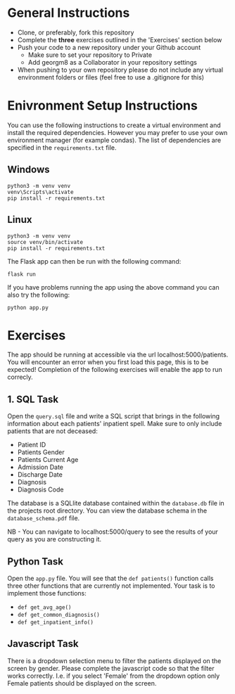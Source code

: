 # General Instructions

- Clone, or preferably, fork this repository
- Complete the **three** exercises outlined in the 'Exercises' section below
- Push your code to a new repository under your Github account
  - Make sure to set your repository to Private
  - Add georgm8 as a Collaborator in your repository settings
- When pushing to your own repository please do not include any virtual environment folders or files (feel free to use a .gitignore for this)

# Enivronment Setup Instructions

You can use the following instructions to create a virtual environment and install the required dependencies. However you may prefer to use your own environment manager (for example condas). The list of dependencies are specified in the `requirements.txt` file.

## Windows
```console
python3 -m venv venv
venv\Scripts\activate
pip install -r requirements.txt
```

## Linux
```console
python3 -m venv venv
source venv/bin/activate
pip install -r requirements.txt
```

The Flask app can then be run with the following command:

```console
flask run
```

If you have problems running the app using the above command you can also try the following:

```console
python app.py
```
# Exercises

The app should be running at accessible via the url localhost:5000/patients. You will encounter an error when you first load this page, this is to be expected! Completion of the following exercises will enable the app to run correcly.

## 1. SQL Task

Open the `query.sql` file and write a SQL script that brings in the following information about each patients' inpatient spell. Make sure to only include patients that are not deceased:

- Patient ID
- Patients Gender
- Patients Current Age
- Admission Date
- Discharge Date
- Diagnosis
- Diagnosis Code

The database is a SQLlite database contained within the `database.db` file in the projects root directory.
You can view the database schema in the `database_schema.pdf` file.

NB - You can navigate to localhost:5000/query to see the results of your query as you are constructing it.


## Python Task

Open the `app.py` file. You will see that the `def patients()` function calls three other functions that are currently not implemented. Your task is to implement those functions:

- `def get_avg_age()`
- `def get_common_diagnosis()`
- `def get_inpatient_info()`

## Javascript Task

There is a dropdown selection menu to filter the patients displayed on the screen by gender. Please complete the javascript code so that the filter works correctly. I.e. if you select 'Female' from the dropdown option only Female patients should be displayed on the screen.